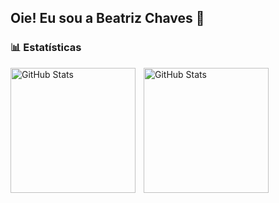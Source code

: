 ## Oie! Eu sou a Beatriz Chaves 👋

### 📊 Estatísticas

<p>
  <img 
    align="left" 
    alt="GitHub Stats" 
    height="200" 
    style="padding-right: 10px;" 
    src="https://github-readme-stats.vercel.app/api?username=BeatrizChavesM&show_icons=true&theme=tokyonight&include_all_commits&locale=pt-br" 
  />

<img 
      align="left" 
      alt="GitHub Stats" 
      height="200" 
      src="https://github-readme-stats.vercel.app/api/top-langs/?username=BeatrizChavesM&theme=tokyonight&layout=compact&custom_title=Tecnologias&langs_count=2"
  />

</p>
